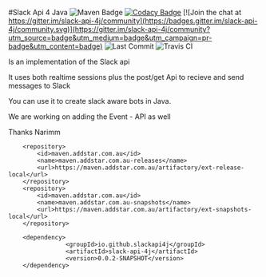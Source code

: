 #Slack Api 4 Java 
![Maven Badge](https://img.shields.io/maven-metadata/v/https/repo1.maven.org/maven2/io/github/slackapi4j/slack-api-4j/maven-metadata.xml.svg)
[![Codacy Badge](https://api.codacy.com/project/badge/Grade/44d12e126c7d446d93611327a31fdc2c)](https://app.codacy.com/app/Narimm/slack-api-4j?utm_source=github.com&utm_medium=referral&utm_content=slackapi4j/slack-api-4j&utm_campaign=Badge_Grade_Dashboard)
[![Join the chat at https://gitter.im/slack-api-4j/community](https://badges.gitter.im/slack-api-4j/community.svg)](https://gitter.im/slack-api-4j/community?utm_source=badge&utm_medium=badge&utm_campaign=pr-badge&utm_content=badge)
![Last Commit](https://img.shields.io/github/last-commit/slackapi4j/slack-api-4j.svg)
![Travis CI](https://travis-ci.com/slackapi4j/slack-api-4j.svg?branch=master)

Is an implementation of the Slack  api 

It uses both realtime sessions plus the post/get Api to recieve and send messages to Slack 

You can use it to create slack aware bots in Java.

We are working on adding the Event - API as well 

Thanks
Narimm

        <repository>
            <id>maven.addstar.com.au</id>
            <name>maven.addstar.com.au-releases</name>
            <url>https://maven.addstar.com.au/artifactory/ext-release-local</url>
        </repository>
        <repository>
            <id>maven.addstar.com.au</id>
            <name>maven.addstar.com.au-snapshots</name>
            <url>https://maven.addstar.com.au/artifactory/ext-snapshots-local</url>
        </repository>
        
        <dependency>
                    <groupId>io.github.slackapi4j</groupId>
                    <artifactId>slack-api-4j</artifactId>
                    <version>0.0.2-SNAPSHOT</version>
        </dependency>